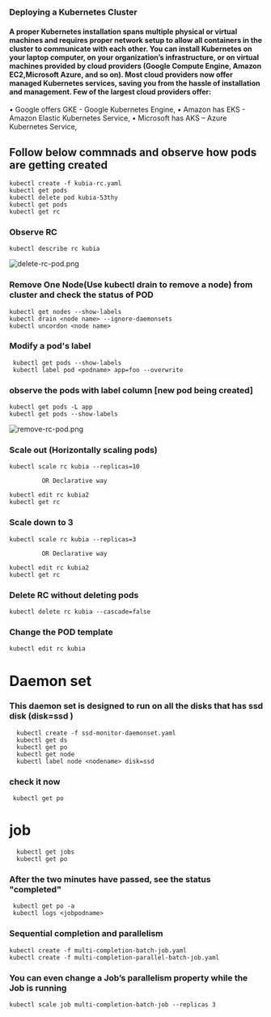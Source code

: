 ### Deploying a Kubernetes Cluster

####  A proper Kubernetes installation spans multiple physical or virtual machines and requires proper network setup to allow all containers in the cluster to communicate with each other. You can install Kubernetes on your laptop computer, on your organization’s infrastructure, or on virtual machines provided by cloud providers (Google Compute Engine, Amazon EC2,Microsoft Azure, and so on). Most cloud providers now offer managed Kubernetes services, saving you from the hassle of installation and management. Few of the largest cloud providers offer:

• Google offers GKE - Google Kubernetes Engine,
• Amazon has EKS - Amazon Elastic Kubernetes Service,
• Microsoft has AKS – Azure Kubernetes Service,

## Follow below commnads and observe how pods are getting created 

    kubectl create -f kubia-rc.yaml
    kubectl get pods
    kubectl delete pod kubia-53thy
    kubectl get pods
    kubectl get rc

 ### Observe RC

    kubectl describe rc kubia



![delete-rc-pod.png](https://github.com/shivamjhalabfiles/kubernetes-lab/blob/master/images/delete-rc-pod.png)

 ### Remove One Node(Use kubectl drain to remove a node) from cluster and check the status of POD

    kubectl get nodes --show-labels
    kubectl drain <node name> --ignore-daemonsets
    kubectl uncordon <node name>

 ### Modify a pod's label 
 
     kubectl get pods --show-labels
     kubectl label pod <podname> app=foo --overwrite
 
### observe the pods with label column [new pod being created]
  
    kubectl get pods -L app
    kubectl get pods --show-labels
  

  ![remove-rc-pod.png](https://github.com/shivamjhalabfiles/kubernetes-lab/blob/master/images/remove-rc-pod.png)


### Scale out (Horizontally scaling pods)

    kubectl scale rc kubia --replicas=10

             OR Declarative way

    kubectl edit rc kubia2
    kubectl get rc

### Scale down to 3

    kubectl scale rc kubia --replicas=3

             OR Declarative way

    kubectl edit rc kubia2
    kubectl get rc

### Delete RC without deleting pods 

    kubectl delete rc kubia --cascade=false

### Change the POD template

    kubectl edit rc kubia
   
 
# Daemon set
 
 ### This daemon set is designed to run on all the disks that has ssd disk (disk=ssd )
      kubectl create -f ssd-monitor-daemonset.yaml
      kubectl get ds
      kubectl get po
      kubectl get node
      kubectl label node <nodename> disk=ssd
 
 ### check it now 
     kubectl get po
  
# job
      kubectl get jobs
      kubectl get po

### After the two minutes have passed, see the status "completed"
     kubectl get po -a
     kubectl logs <jobpodname>

### Sequential completion and parallelism

    kubectl create -f multi-completion-batch-job.yaml
    kubectl create -f multi-completion-parallel-batch-job.yaml
### You can even change a Job’s parallelism property while the Job is running
    kubectl scale job multi-completion-batch-job --replicas 3
